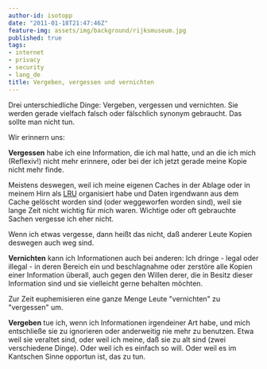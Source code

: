 ```yaml
---
author-id: isotopp
date: "2011-01-18T21:47:46Z"
feature-img: assets/img/background/rijksmuseum.jpg
published: true
tags:
- internet
- privacy
- security
- lang_de
title: Vergeben, vergessen und vernichten
---
```

Drei unterschiedliche Dinge: Vergeben, vergessen und vernichten. Sie werden
gerade vielfach falsch oder fälschlich synonym gebraucht. Das sollte man
nicht tun.

Wir erinnern uns:

**Vergessen** habe ich eine Information, die ich mal hatte, und an die ich
mich (Reflexiv!) nicht mehr erinnere, oder bei der ich jetzt gerade meine
Kopie nicht mehr finde.

Meistens deswegen, weil ich meine eigenen Caches in der Ablage oder in meinem Hirn als 
[LRU](http://de.wikipedia.org/wiki/Least_recently_used) organisiert habe und
Daten irgendwann aus dem Cache gelöscht worden sind (oder weggeworfen worden
sind), weil sie lange Zeit nicht wichtig für mich waren. Wichtige oder oft
gebrauchte Sachen vergesse ich eher nicht.

Wenn ich etwas vergesse, dann heißt das nicht, daß anderer Leute Kopien
deswegen auch weg sind.

**Vernichten** kann ich Informationen auch bei anderen: Ich dringe - legal
oder illegal - in deren Bereich ein und beschlagnahme oder zerstöre alle
Kopien einer Information überall, auch gegen den Willen derer, die in Besitz
dieser Information sind und sie vielleicht gerne behalten möchten.

Zur Zeit euphemisieren eine ganze Menge Leute "vernichten" zu "vergessen"
um.

**Vergeben** tue ich, wenn ich Informationen irgendeiner Art habe, und mich
entschließe sie zu ignorieren oder anderweitig nie mehr zu benutzen. Etwa
weil sie veraltet sind, oder weil ich meine, daß sie zu alt sind (zwei
verschiedene Dinge). Oder weil ich es einfach so will. Oder weil es im
Kantschen Sinne opportun ist, das zu tun.
